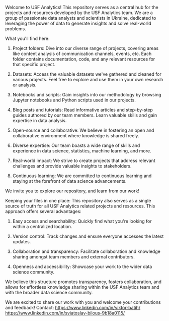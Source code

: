 Welcome to USF Analytics!
This repository serves as a central hub for the projects and resources developed by the USF Analytics team. We are a group of passionate data analysts and scientists in Ukraine, dedicated to leveraging the power of data to generate insights and solve real-world problems.

What you'll find here:

1. Project folders: Dive into our diverse range of projects, covering areas like content analysis of communication channels, events, etc. Each folder contains documentation, code, and any relevant resources for that specific project. 

2. Datasets: Access the valuable datasets we've gathered and cleaned for various projects. Feel free to explore and use them in your own research or analysis.

3. Notebooks and scripts: Gain insights into our methodology by browsing Jupyter notebooks and Python scripts used in our projects.

4. Blog posts and tutorials: Read informative articles and step-by-step guides authored by our team members. Learn valuable skills and gain expertise in data analysis.

5. Open-source and collaborative: We believe in fostering an open and collaborative environment where knowledge is shared freely.

6. Diverse expertise: Our team boasts a wide range of skills and experience in data science, statistics, machine learning, and more.

7. Real-world impact: We strive to create projects that address relevant challenges and provide valuable insights to stakeholders.

8. Continuous learning: We are committed to continuous learning and staying at the forefront of data science advancements.

We invite you to explore our repository, and learn from our work!

Keeping your files in one place:
This repository also serves as a single source of truth for all USF Analytics related projects and resources. This approach offers several advantages:

1. Easy access and searchability: Quickly find what you're looking for within a centralized location.
   
2. Version control: Track changes and ensure everyone accesses the latest updates.

3. Collaboration and transparency: Facilitate collaboration and knowledge sharing amongst team members and external contributors.
   
4. Openness and accessibility: Showcase your work to the wider data science community.

We believe this structure promotes transparency, fosters collaboration, and allows for effortless knowledge sharing within the USF Analytics team and with the broader data science community.

We are excited to share our work with you and welcome your contributions and feedback!
Contact: https://www.linkedin.com/in/viktor-batih/
         https://www.linkedin.com/in/sviatoslav-bilous-9b18a0115/
